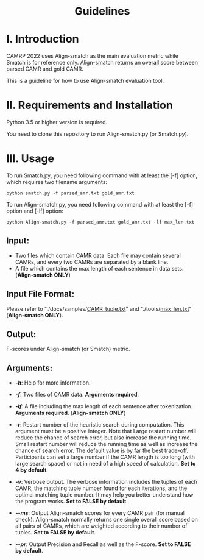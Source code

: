# <p align="center">Guidelines</p>

# I. Introduction

CAMRP 2022 uses Align-smatch as the main evaluation metric while Smatch is for reference only. Align-smatch returns an overall score between parsed CAMR and gold CAMR.

This is a guideline for how to use Align-smatch evaluation tool.

# II. Requirements and Installation

Python 3.5 or higher version is required.

You need to clone this repository to run Align-smatch.py (or Smatch.py).

# III. Usage

To run Smatch.py, you need following command with at least the [-f] option, which requires two filename arguments:

    python smatch.py -f parsed_amr.txt gold_amr.txt

To run Align-smatch.py, you need following command with at least the [-f] option and [-lf] option:

    python Align-smatch.py -f parsed_amr.txt gold_amr.txt -lf max_len.txt


## Input: 

* Two files which contain CAMR data. Each file may contain several CAMRs, and every two CAMRs are separated by a blank line.
* A file which contains the max length of each sentence in data sets. (**Align-smatch ONLY**)

## Input File Format: 

Please refer to "./docs/samples/<a href="https://github.com/GoThereGit/Chinese-AMR/tree/main/docs/samples/CAMR_tuple.txt">CAMR_tuple.txt</a>" and "./tools/<a href="https://github.com/GoThereGit/Chinese-AMR/tree/main/tools/max_len.txt">max_len.txt</a>" (**Align-smatch ONLY**).

## Output: 

F-scores under Align-smatch (or Smatch) metric.

## Arguments:

* ***-h***: Help for more information.

* ***-f***: Two files of CAMR data. **Arguments required**.

* ***-lf***: A file including the max length of each sentence after tokenization. **Arguments required**. (**Align-smatch ONLY**)

* ***-r***: Restart number of the heuristic search during computation. This argument must be a positive integer. Note that Large restart number will reduce the chance of search error, but also increase the running time. Small restart number will reduce the running time as well as increase the chance of search error. The default value is by far the best trade-off. Participants can set a large number if the CAMR length is too long (with large search space) or not in need of a high speed of calculation. **Set to 4 by default**.

* ***-v***: Verbose output. The verbose information includes the tuples of each CAMR, the matching tuple number found for each iterations, and the optimal matching tuple number. It may help you better understand how the program works. **Set to FALSE by default**.

* ***--ms***: Output Align-smatch scores for every CAMR pair (for manual check). Align-smatch normally returns one single overall score based on all pairs of CAMRs, which are weighted according to their number of tuples. **Set to FALSE by default**.

* ***--pr***: Output Precision and Recall as well as the F-score. **Set to FALSE by default**.
